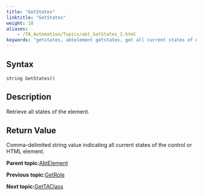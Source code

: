```yaml
--- 
title: "GetStates"
linktitle: "GetStates"
weight: 18
aliases: 
    - /TA_Automation/Topics/abt_GetStates_1.html
keywords: "getstates, abtelement getstates, get all current states of element, current states of control, current states of HTML element"
---
```


## Syntax

`string GetStates()`

## Description

Retrieve all states of the element.

## Return Value

Comma-delimited string value indicating all current states of the control or HTML element.

**Parent topic:**[AbtElement](/TA_Automation/Topics/abt_AbtElement.html)

**Previous topic:**[GetRole](/TA_Automation/Topics/abt_GetRole_1.html)

**Next topic:**[GetTAClass](/TA_Automation/Topics/abt_GetTAClass_1.html)


